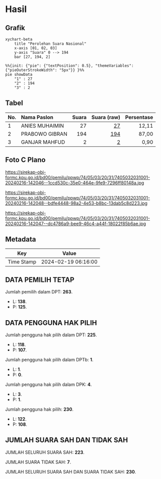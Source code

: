 # Hasil

## Grafik

```mermaid
xychart-beta
    title "Perolehan Suara Nasional"
    x-axis [01, 02, 03]
    y-axis "Suara" 0 --> 194
    bar [27, 194, 2]
```

```mermaid
%%{init: {"pie": {"textPosition": 0.5}, "themeVariables": {"pieOuterStrokeWidth": "5px"}} }%%
pie showData
    "1" : 27
    "2" : 194
    "3" : 2
```

## Tabel

| No. | Nama Paslon    | Suara | Suara (raw) | Persentase |
|:--- |:-------------- | -----:| -----------:| ----------:|
| 1   | ANIES MUHAIMIN | 27    | [27][p-1]   | 12,11      |
| 2   | PRABOWO GIBRAN | 194   | [194][p-2]  | 87,00      |
| 3   | GANJAR MAHFUD  | 2     | [2][p-3]    | 0,90       |


[p-1]: https://github.com/gigit-pemilu/pemilu-2024/blob/main/pilpres/hitung-suara/sub/74-sulawesi-tenggara/sub/05-konawe-selatan/sub/03-andoolo/sub/2031-punggapu/sub/001-tps/sub/paslon-1.txt
[p-2]: https://github.com/gigit-pemilu/pemilu-2024/blob/main/pilpres/hitung-suara/sub/74-sulawesi-tenggara/sub/05-konawe-selatan/sub/03-andoolo/sub/2031-punggapu/sub/001-tps/sub/paslon-2.txt
[p-3]: https://github.com/gigit-pemilu/pemilu-2024/blob/main/pilpres/hitung-suara/sub/74-sulawesi-tenggara/sub/05-konawe-selatan/sub/03-andoolo/sub/2031-punggapu/sub/001-tps/sub/paslon-3.txt

## Foto C Plano

https://sirekap-obj-formc.kpu.go.id/bd00/pemilu/ppwp/74/05/03/20/31/7405032031001-20240216-142046--1ccd530c-35e0-464e-9fe9-7296ff80148a.jpg

https://sirekap-obj-formc.kpu.go.id/bd00/pemilu/ppwp/74/05/03/20/31/7405032031001-20240216-142048--bdfe4448-98a2-4e53-b8bc-13dab5c8d223.jpg

https://sirekap-obj-formc.kpu.go.id/bd00/pemilu/ppwp/74/05/03/20/31/7405032031001-20240216-142047--dc4786a9-bee9-46c4-a44f-18022f85b6ae.jpg


## Metadata

| Key        | Value               |
| ---------- | ------------------- |
| Time Stamp | 2024-02-19 06:16:00 |


## DATA PEMILIH TETAP

Jumlah pemilih dalam DPT: **263**.
 * L: **138**.
 * P: **125**.

## DATA PENGGUNA HAK PILIH

Jumlah pengguna hak pilih dalam DPT: **225**.
 * L: **118**.
 * P: **107**.

Jumlah pengguna hak pilih dalam DPTb: **1**.
 * L: **1**.
 * P: **0**.

Jumlah pengguna hak pilih dalam DPK: **4**.
 * L: **3**.
 * P: **1**.

Jumlah pengguna hak pilih: **230**.
 * L: **122**.
 * P: **108**.

## JUMLAH SUARA SAH DAN TIDAK SAH

JUMLAH SELURUH SUARA SAH: **223**.

JUMLAH SUARA TIDAK SAH: **7**.

JUMLAH SELURUH SUARA SAH DAN SUARA TIDAK SAH: **230**.


